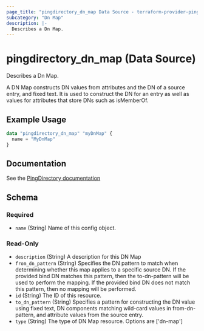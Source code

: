 ```yaml
---
page_title: "pingdirectory_dn_map Data Source - terraform-provider-pingdirectory"
subcategory: "Dn Map"
description: |-
  Describes a Dn Map.
---
```


# pingdirectory_dn_map (Data Source)

Describes a Dn Map.

A DN Map constructs DN values from attributes and the DN of a source entry, and fixed text. It is used to construct the DN for an entry as well as values for attributes that store DNs such as isMemberOf.

## Example Usage

```terraform
data "pingdirectory_dn_map" "myDnMap" {
  name = "MyDnMap"
}
```

## Documentation
See the [PingDirectory documentation](https://docs.pingidentity.com/r/en-us/pingdirectory-93/pd_sync_config_dn_maps)

<!-- schema generated by tfplugindocs -->
## Schema

### Required

- `name` (String) Name of this config object.

### Read-Only

- `description` (String) A description for this DN Map
- `from_dn_pattern` (String) Specifies the DN pattern to match when determining whether this map applies to a specific source DN. If the provided bind DN matches this pattern, then the to-dn-pattern will be used to perform the mapping. If the provided bind DN does not match this pattern, then no mapping will be performed.
- `id` (String) The ID of this resource.
- `to_dn_pattern` (String) Specifies a pattern for constructing the DN value using fixed text, DN components matching wild-card values in from-dn-pattern, and attribute values from the source entry.
- `type` (String) The type of DN Map resource. Options are ['dn-map']


